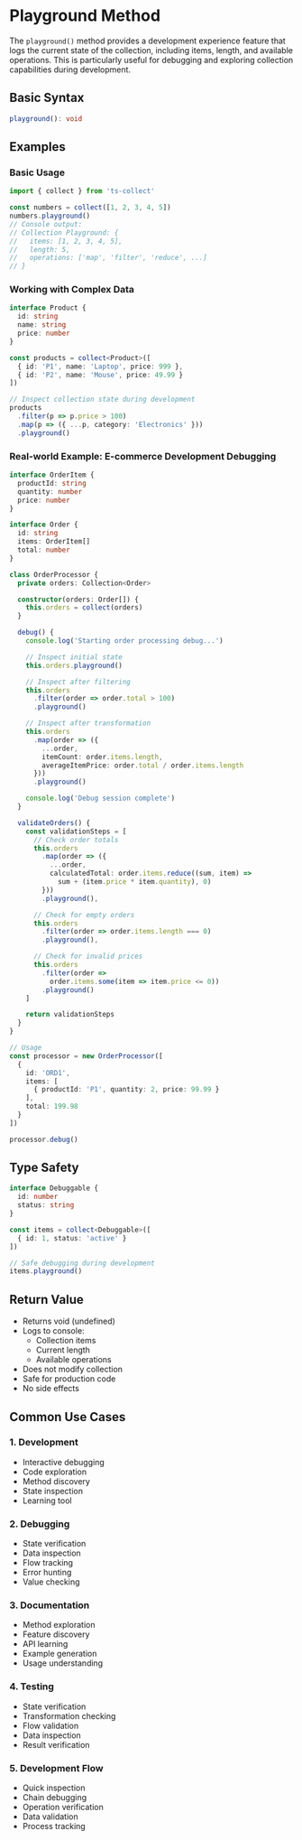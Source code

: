 # Playground Method

The `playground()` method provides a development experience feature that logs the current state of the collection, including items, length, and available operations. This is particularly useful for debugging and exploring collection capabilities during development.

## Basic Syntax

```typescript
playground(): void
```

## Examples

### Basic Usage

```typescript
import { collect } from 'ts-collect'

const numbers = collect([1, 2, 3, 4, 5])
numbers.playground()
// Console output:
// Collection Playground: {
//   items: [1, 2, 3, 4, 5],
//   length: 5,
//   operations: ['map', 'filter', 'reduce', ...]
// }
```

### Working with Complex Data

```typescript
interface Product {
  id: string
  name: string
  price: number
}

const products = collect<Product>([
  { id: 'P1', name: 'Laptop', price: 999 },
  { id: 'P2', name: 'Mouse', price: 49.99 }
])

// Inspect collection state during development
products
  .filter(p => p.price > 100)
  .map(p => ({ ...p, category: 'Electronics' }))
  .playground()
```

### Real-world Example: E-commerce Development Debugging

```typescript
interface OrderItem {
  productId: string
  quantity: number
  price: number
}

interface Order {
  id: string
  items: OrderItem[]
  total: number
}

class OrderProcessor {
  private orders: Collection<Order>

  constructor(orders: Order[]) {
    this.orders = collect(orders)
  }

  debug() {
    console.log('Starting order processing debug...')

    // Inspect initial state
    this.orders.playground()

    // Inspect after filtering
    this.orders
      .filter(order => order.total > 100)
      .playground()

    // Inspect after transformation
    this.orders
      .map(order => ({
        ...order,
        itemCount: order.items.length,
        averageItemPrice: order.total / order.items.length
      }))
      .playground()

    console.log('Debug session complete')
  }

  validateOrders() {
    const validationSteps = [
      // Check order totals
      this.orders
        .map(order => ({
          ...order,
          calculatedTotal: order.items.reduce((sum, item) =>
            sum + (item.price * item.quantity), 0)
        }))
        .playground(),

      // Check for empty orders
      this.orders
        .filter(order => order.items.length === 0)
        .playground(),

      // Check for invalid prices
      this.orders
        .filter(order =>
          order.items.some(item => item.price <= 0))
        .playground()
    ]

    return validationSteps
  }
}

// Usage
const processor = new OrderProcessor([
  {
    id: 'ORD1',
    items: [
      { productId: 'P1', quantity: 2, price: 99.99 }
    ],
    total: 199.98
  }
])

processor.debug()
```

## Type Safety

```typescript
interface Debuggable {
  id: number
  status: string
}

const items = collect<Debuggable>([
  { id: 1, status: 'active' }
])

// Safe debugging during development
items.playground()
```

## Return Value

- Returns void (undefined)
- Logs to console:
  - Collection items
  - Current length
  - Available operations
- Does not modify collection
- Safe for production code
- No side effects

## Common Use Cases

### 1. Development

- Interactive debugging
- Code exploration
- Method discovery
- State inspection
- Learning tool

### 2. Debugging

- State verification
- Data inspection
- Flow tracking
- Error hunting
- Value checking

### 3. Documentation

- Method exploration
- Feature discovery
- API learning
- Example generation
- Usage understanding

### 4. Testing

- State verification
- Transformation checking
- Flow validation
- Data inspection
- Result verification

### 5. Development Flow

- Quick inspection
- Chain debugging
- Operation verification
- Data validation
- Process tracking
